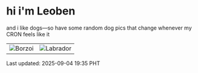 # hi i'm Leoben

and i like dogs—so have some random dog pics that change whenever my CRON feels like it

|  |  |
|--------|----------|
| ![Borzoi](https://random-dog-vercel.vercel.app/api/random-borzoi?v=1756985705) | ![Labrador](https://random-dog-vercel.vercel.app/api/random-labrador?v=1756985705) |

Last updated: 2025-09-04 19:35 PHT
